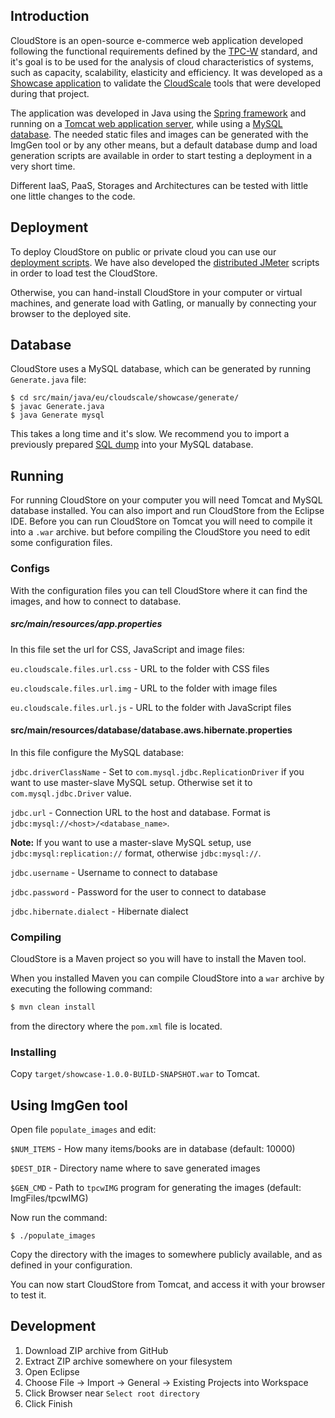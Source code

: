 ## Introduction

CloudStore is an open-source e-commerce web application developed following the functional requirements defined by the [TPC-W](http://www.tpc.org/tpcw/) standard, and it's goal is to be used for the analysis of cloud characteristics of systems, such as capacity, scalability, elasticity and efficiency. It was developed as a [Showcase application](http://www.cloudscale-project.eu/about/showcase/) to validate the [CloudScale](http://www.cloudscale-project.eu/) tools that were developed during that project.

The application was developed in Java using the [Spring framework](https://spring.io/) and running on a [Tomcat web application server](https://tomcat.apache.org/), while using a [MySQL database](https://www.mysql.com/).
The needed static files and images can be generated with the ImgGen tool or by any other means, but a default database dump and load generation scripts are available in order to start testing a deployment in a very short time.

Different IaaS, PaaS, Storages and Architectures can be tested with little one little changes to the code.

## Deployment

To deploy CloudStore on public or private cloud you can use our [deployment scripts](https://github.com/CloudScale-Project/Deployment-Scripts). We have also developed the [distributed JMeter](https://github.com/CloudScale-Project/Distributed-Jmeter) scripts in order to load test the CloudStore.

Otherwise, you can hand-install CloudStore in your computer or virtual machines, and generate load with Gatling, or manually by connecting your browser to the deployed site.

## Database

CloudStore uses a MySQL database, which can be generated by running ```Generate.java``` file:

```
$ cd src/main/java/eu/cloudscale/showcase/generate/
$ javac Generate.java
$ java Generate mysql
```

This takes a long time and it's slow. We recommend you to import a previously prepared [SQL dump](http://cloudscale.xlab.si/showcase/dumps/rds-tpcw-dump-latest.sql) into your MySQL database.

## Running

For running CloudStore on your computer you will need Tomcat and MySQL database installed. 
You can also import and run CloudStore from the Eclipse IDE.
Before you can run CloudStore on Tomcat you will need to compile it into a ```.war``` archive. but before compiling the CloudStore you need to edit some configuration files.

### Configs
With the configuration files you can tell CloudStore where it can find the images, and how to connect to database.

##### src/main/resources/app.properties
In this file set the url for CSS, JavaScript and image files:

```eu.cloudscale.files.url.css``` - URL to the folder with CSS files

```eu.cloudscale.files.url.img``` - URL to the folder with image files

```eu.cloudscale.files.url.js``` - URL to the folder with JavaScript files

#### src/main/resources/database/database.aws.hibernate.properties
In this file configure the MySQL database:

```jdbc.driverClassName``` - Set to ```com.mysql.jdbc.ReplicationDriver``` if you want to use master-slave MySQL setup. Otherwise set it to ```com.mysql.jdbc.Driver``` value.

```jdbc.url``` - Connection URL to the host and database. Format is ```jdbc:mysql://<host>/<database_name>```.

**Note:**
If you want to use a master-slave MySQL setup, use ```jdbc:mysql:replication://``` format, otherwise ```jdbc:mysql://```.

```jdbc.username``` - Username to connect to database

```jdbc.password``` - Password for the user to connect to database

```jdbc.hibernate.dialect``` - Hibernate dialect

### Compiling
CloudStore is a Maven project so you will have to install the Maven tool.

When you installed Maven you can compile CloudStore into a ```war``` archive by executing the following command:

```bash
$ mvn clean install
```

from the directory where the ```pom.xml``` file is located.

### Installing
Copy ```target/showcase-1.0.0-BUILD-SNAPSHOT.war``` to Tomcat.

## Using ImgGen tool
Open file ```populate_images``` and edit:

```$NUM_ITEMS``` - How many items/books are in database (default: 10000)

```$DEST_DIR``` - Directory name where to save generated images

```$GEN_CMD``` - Path to ```tpcwIMG``` program for generating the images (default: ImgFiles/tpcwIMG)

Now run the command:

```
$ ./populate_images
```

Copy the directory with the images to somewhere publicly available, and as defined in your configuration.

You can now start CloudStore from Tomcat, and access it with your browser to test it.

## Development

1. Download ZIP archive from GitHub
2. Extract ZIP archive somewhere on your filesystem
2. Open Eclipse
3. Choose File -> Import -> General -> Existing Projects into Workspace
4. Click Browser near ```Select root directory```
5. Click Finish



